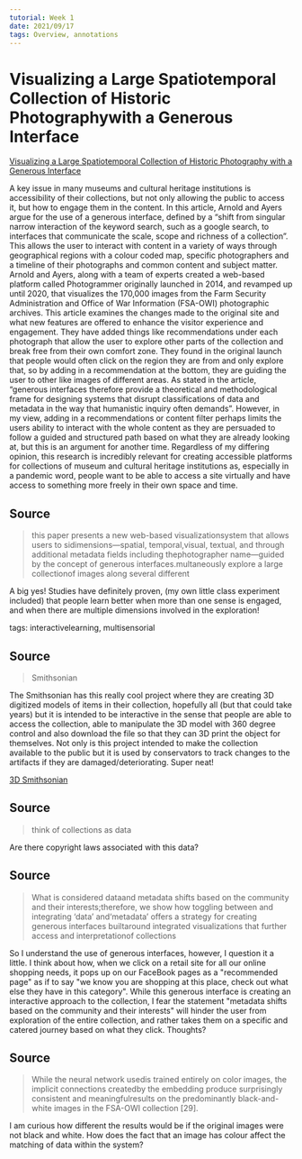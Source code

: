 ```yaml
---
tutorial: Week 1
date: 2021/09/17
tags: Overview, annotations
---
```


# Visualizing a Large Spatiotemporal Collection of Historic Photographywith a Generous Interface
[Visualizing a Large Spatiotemporal Collection of Historic Photography with a Generous Interface](https://arxiv.org/pdf/2009.02242.pdf)

A key issue in many museums and cultural heritage institutions is accessibility of their collections, but not only allowing the public to access it, but how to engage them in the content. In this article, Arnold and Ayers argue for the use of a generous interface, defined by a “shift from singular narrow interaction of the keyword search, such as a google search, to interfaces that communicate the scale, scope and richness of a collection”. This allows the user to interact with content in a variety of ways through geographical regions with a colour coded map, specific photographers and a timeline of their photographs and common content and subject matter. Arnold and Ayers, along with a team of experts created a web-based platform called Photogrammer originally launched in 2014, and revamped up until 2020, that visualizes the 170,000 images from the Farm Security Administration and Office of War Information (FSA-OWI) photographic archives. This article examines the changes made to the original site and what new features are offered to enhance the visitor experience and engagement. They have added things like recommendations under each photograph that allow the user to explore other parts of the collection and break free from their own comfort zone. They found in the original launch that people would often click on the region they are from and only explore that, so by adding in a recommendation at the bottom, they are guiding the user to other like images of different areas. As stated in the article, “generous interfaces therefore provide a theoretical and methodological frame for designing systems that disrupt classifications of data and metadata in the way that humanistic inquiry often demands”. However, in my view, adding in a recommendations or content filter perhaps limits the users ability to interact with the whole content as they are persuaded to follow a guided and structured path based on what they are already looking at, but this is an argument for another time. Regardless of my differing opinion, this research is incredibly relevant for creating accessible platforms for collections of museum and cultural heritage institutions as, especially in a pandemic word, people want to be able to access a site virtually and have access to something more freely in their own space and time.


## Source

>this paper presents a new web-based visualizationsystem that allows users to sidimensions—spatial, temporal,visual, textual, and through additional metadata fields including thephotographer name—guided by the concept of generous interfaces.multaneously explore a large collectionof images along several different

A big yes! Studies have definitely proven, (my own little class experiment included) that people learn better when more than one sense is engaged, and when there are multiple dimensions involved in the exploration!

tags: interactivelearning, multisensorial

## Source

>Smithsonian

The Smithsonian has this really cool project where they are creating 3D digitized models of items in their collection, hopefully all (but that could take years) but it is intended to be interactive in the sense that people are able to access the collection, able to manipulate the 3D model with 360 degree control and also download the file so that they can 3D print the object for themselves. Not only is this project intended to make the collection available to the public but it is used by conservators to track changes to the artifacts if they are damaged/deteriorating. Super neat! 

[3D Smithsonian](https://3d.si.edu/)

## Source

>think of collections as data

Are there copyright laws associated with this data?

## Source

>What is considered dataand metadata shifts based on the community and their interests;therefore, we show how toggling between and integrating ‘data’ and‘metadata’ offers a strategy for creating generous interfaces builtaround integrated visualizations that further access and interpretationof collections

So I understand the use of generous interfaces, however, I question it a little. I think about how, when we click on a retail site for all our online shopping needs, it pops up on our FaceBook pages as a "recommended page" as if to say "we know you are shopping at this place, check out what else they have in this category". While this generous interface is creating an interactive approach to the collection, I fear the statement "metadata shifts based on the community and their interests" will hinder the user from exploration of the entire collection, and rather takes them on a specific and catered journey based on what they click. Thoughts?

## Source

>While the neural network usedis trained entirely on color images, the implicit connections createdby the embedding produce surprisingly consistent and meaningfulresults on the predominantly black-and-white images in the FSA-OWI collection [29].

I am curious how different the results would be if the original images were not black and white. How does the fact that an image has colour affect the matching of data within the system?




